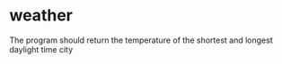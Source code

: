 # weather

The program should return the temperature of the shortest and longest daylight time city
